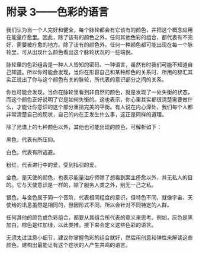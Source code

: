 # 附录 3——色彩的语言

我们认为当一个人完好和健全，每个脉轮都会有它该有的颜色，并把这个概念应用在能量疗愈里。因此，除了该有的颜色之外，任何其他色彩的组合，都代表有不完好、需要被疗愈的地方。除了该有的颜色外，任何一种颜色都可能出现在每一个脉轮里，可从出现什么颜色看出这个脉轮状况的一些端倪。

脉轮里的色彩组合是一种人人皆知的密码、一种语言，虽然有时我们可能不知道自己知道。所以你可能会发现，当你在形容自己和某种颜色的关系时，所用的辞汇其实正说出了你与这个颜色有关的脉轮，所代表的意识部分之间的关系。

你也可能会发现，当你在脉轮里看到非自然的颜色，就是发现了一处失衡的状态，而这个颜色正好说明了它是如何失衡的。这也表示，你心里其实都很清楚需要做什么，才能让你意识的这个部分重拾完美的平衡。有人说在内心深处，我们每个人都非常清楚自己的现状，自己的内在正发生什么事，这正是同样的道理。

除了光谱上的七种颜色以外，其他也可能出现的颜色，可解析如下：

黑色，代表有所压抑。

白色，代表有所逃避。

粉红，代表进行中的爱，受到指引的爱。

金色，是天使的颜色，也表示能量治疗师除了想看到案主痊愈以外，并无私人的目的。它与天使意识是一样的，除了服务人类之外，别无一己之私。

银色，与金色属于同一个音阶，代表相同程度的意识，但特色不同，就像宇宙、天使给的讯息虽然是相同的，但因形式不同，所以会针对不同特定的人群。

任何其他的颜色或色彩组合，都要从其组合所代表的意义来思考。例如，灰色是黑加白，棕色是红加绿，以此类推。接下来会定义这些色彩的语言。

无须太过注意小细节，建议你掌握色彩的组合就好，然后用创意和弹性来解读这些颜色，建构出最能让有这个症状的人产生共鸣的语言。
